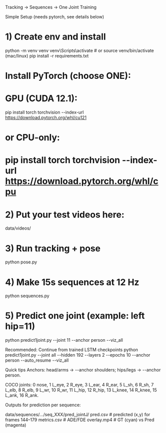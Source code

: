 Tracking → Sequences → One Joint Training

Simple Setup (needs pytorch, see details below)

# 1) Create env and install
python -m venv venv
venv\Scripts\activate           # or source venv/bin/activate (mac/linux)
pip install -r requirements.txt
# Install PyTorch (choose ONE):
# GPU (CUDA 12.1):
pip install torch torchvision --index-url https://download.pytorch.org/whl/cu121
# or CPU-only:
# pip install torch torchvision --index-url https://download.pytorch.org/whl/cpu

# 2) Put your test videos here:
data/videos/

# 3) Run tracking + pose
python pose.py

# 4) Make 15s sequences at 12 Hz
python sequences.py

# 5) Predict one joint (example: left hip=11)
python predict1joint.py --joint 11 --anchor person --viz_all

Recommended: Continue from trained LSTM checkpoints
python predict1joint.py --joint all --hidden 192 --layers 2 --epochs 10 --anchor person --auto_resume --viz_all

Quick tips
Anchors: head/arms → --anchor shoulders; hips/legs → --anchor person.


COCO joints: 0 nose, 1 L_eye, 2 R_eye, 3 L_ear, 4 R_ear, 5 L_sh, 6 R_sh, 7 L_elb, 8 R_elb, 9 L_wr, 10 R_wr, 11 L_hip, 12 R_hip, 13 L_knee, 14 R_knee, 15 L_ank, 16 R_ank.


Outputs for prediction per sequence:

 data/sequences/.../seq_XXX/pred_jointJ/
  pred.csv      # predicted (x,y) for frames 144–179
  metrics.csv   # ADE/FDE
  overlay.mp4   # GT (cyan) vs Pred (magenta)
